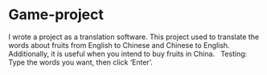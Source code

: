 # Game-project
I wrote a project as a translation software. This project used to translate the words about fruits from English to Chinese and Chinese to English. Additionally, it is useful when you intend to buy fruits in China.  
Testing: Type the words you want, then click ‘Enter’. 
